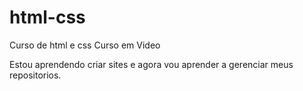 # html-css
 Curso de html e css Curso em Video
 
 Estou aprendendo criar sites e agora vou aprender a gerenciar meus repositorios.

